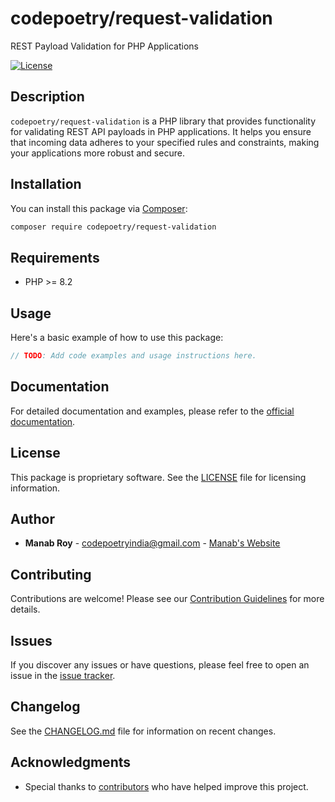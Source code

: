 # codepoetry/request-validation

REST Payload Validation for PHP Applications

[![License](https://img.shields.io/badge/license-Proprietary-brightgreen.svg)](LICENSE)

## Description

`codepoetry/request-validation` is a PHP library that provides functionality for validating REST API payloads in PHP applications. It helps you ensure that incoming data adheres to your specified rules and constraints, making your applications more robust and secure.

## Installation

You can install this package via [Composer](https://getcomposer.org/):

```bash
composer require codepoetry/request-validation
```

## Requirements

- PHP >= 8.2

## Usage

Here's a basic example of how to use this package:

```php
// TODO: Add code examples and usage instructions here.
```

## Documentation

For detailed documentation and examples, please refer to the [official documentation](https://example.com/documentation).

## License

This package is proprietary software. See the [LICENSE](LICENSE) file for licensing information.

## Author

- **Manab Roy** - [codepoetryindia@gmail.com](mailto:codepoetryindia@gmail.com) - [Manab's Website](https://example.com/manab-roy)

## Contributing

Contributions are welcome! Please see our [Contribution Guidelines](CONTRIBUTING.md) for more details.

## Issues

If you discover any issues or have questions, please feel free to open an issue in the [issue tracker](https://github.com/codepoetry/request-validation/issues).

## Changelog

See the [CHANGELOG.md](CHANGELOG.md) file for information on recent changes.

## Acknowledgments

- Special thanks to [contributors](CONTRIBUTORS.md) who have helped improve this project.
